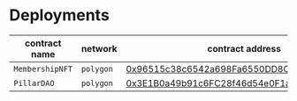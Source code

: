 # Deployments

| contract name | network | contract address | transaction hash |  
| --- | --- | --- |  --- | 
| `MembershipNFT` | `polygon` | [0x96515c38c6542a698Fa6550DD8C7de9BE602953c](https://polygonscan.com/address/0x96515c38c6542a698Fa6550DD8C7de9BE602953c) | [0x5cb3324c294cd003134d7758dadcf3a54dd129dbb284abe5672203129b1ca42d](https://polygonscan.com/tx/0x5cb3324c294cd003134d7758dadcf3a54dd129dbb284abe5672203129b1ca42d) | 
| `PillarDAO` | `polygon` | [0x3E1B0a49b91c6FC28f46d54e0F1aaB8d0a62EFF1](https://polygonscan.com/address/0x3E1B0a49b91c6FC28f46d54e0F1aaB8d0a62EFF1) | [0xe5376adfab3bf3d9244f44a9fda0236c5340962bdb0570162ab591f16c6fb314](https://polygonscan.com/tx/0xe5376adfab3bf3d9244f44a9fda0236c5340962bdb0570162ab591f16c6fb314) | 